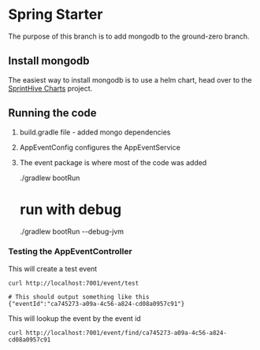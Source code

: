 # Spring Starter

The purpose of this branch is to add mongodb to the ground-zero branch.

## Install mongodb 

The easiest way to install mongodb is to use a helm chart, head over to the 
[SprintHive Charts](https://github.com/SprintHive/charts/tree/devcharts#mongodb) project.

## Running the code

1. build.gradle file - added mongo dependencies 
2. AppEventConfig configures the AppEventService 
3. The event package is where most of the code was added
  

    ./gradlew bootRun
    
    # run with debug
    ./gradlew bootRun --debug-jvm 

### Testing the AppEventController

This will create a test event

    curl http://localhost:7001/event/test    
    
    # This should output something like this
    {"eventId":"ca745273-a09a-4c56-a824-cd08a0957c91"}
    
This will lookup the event by the event id

    curl http://localhost:7001/event/find/ca745273-a09a-4c56-a824-cd08a0957c91
    
     